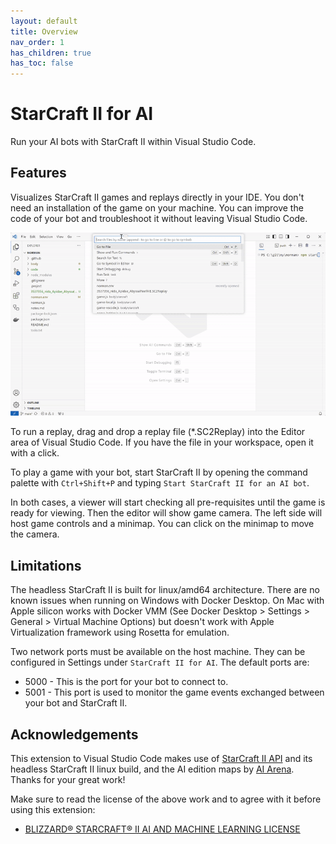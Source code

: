 ```yaml
---
layout: default
title: Overview
nav_order: 1
has_children: true
has_toc: false
---
```


# StarCraft II for AI

Run your AI bots with StarCraft II within Visual Studio Code.

## Features

Visualizes StarCraft II games and replays directly in your IDE.
You don't need an installation of the game on your machine.
You can improve the code of your bot and troubleshoot it without leaving Visual Studio Code.

![Intro](vscode-starcraft-intro.gif)

To run a replay, drag and drop a replay file (*.SC2Replay) into the Editor area of Visual Studio Code. If you have the file in your workspace, open it with a click.

To play a game with your bot, start StarCraft II by opening the command palette with `Ctrl+Shift+P` and typing `Start StarCraft II for an AI bot`.

In both cases, a viewer will start checking all pre-requisites until the game is ready for viewing.
Then the editor will show game camera.
The left side will host game controls and a minimap.
You can click on the minimap to move the camera.

## Limitations

The headless StarCraft II is built for linux/amd64 architecture.
There are no known issues when running on Windows with Docker Desktop.
On Mac with Apple silicon works with Docker VMM (See Docker Desktop > Settings > General > Virtual Machine Options)
but doesn't work with Apple Virtualization framework using Rosetta for emulation.

Two network ports must be available on the host machine. They can be configured in Settings under `StarCraft II for AI`. The default ports are:
* 5000 - This is the port for your bot to connect to.
* 5001 - This port is used to monitor the game events exchanged between your bot and StarCraft II.

## Acknowledgements

This extension to Visual Studio Code makes use of [StarCraft II API](https://github.com/Blizzard/s2client-proto) and its headless StarCraft II linux build,
and the AI edition maps by [AI Arena](https://aiarena.net/).
Thanks for your great work!

Make sure to read the license of the above work and to agree with it before using this extension:
* [BLIZZARD® STARCRAFT® II AI AND MACHINE LEARNING LICENSE](https://blzdistsc2-a.akamaihd.net/AI_AND_MACHINE_LEARNING_LICENSE.html)
